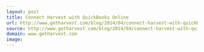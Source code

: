 ```yaml
---
layout: post
title: Connect Harvest with QuickBooks Online
url: http://www.getharvest.com/blog/2014/04/connect-harvest-with-quickbooks-online-for-invoicing/
source: http://www.getharvest.com/blog/2014/04/connect-harvest-with-quickbooks-online-for-invoicing/
domain: www.getharvest.com
image: 
---
```


